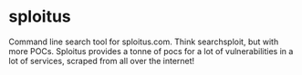 # sploitus
Command line search tool for sploitus.com. Think searchsploit, but with more POCs. Sploitus provides a tonne of pocs for a lot of vulnerabilities in a lot of services, scraped from all over the internet!
